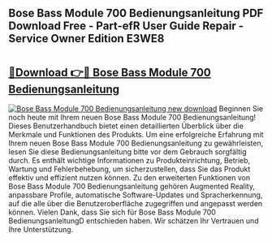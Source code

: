 ## Bose Bass Module 700 Bedienungsanleitung PDF Download Free - Part-efR User Guide Repair - Service Owner Edition E3WE8

# <h2><a href="http://df4mso.blite.top/?on=Bose+Bass+Module+700+Bedienungsanleitung">🔗Download 👉🔴 Bose Bass Module 700 Bedienungsanleitung</a></h2>

[![Bose Bass Module 700 Bedienungsanleitung new download](https://i.imgur.com/lujVjoI.png)](http://df4mso.blite.top/?on=Bose+Bass+Module+700+Bedienungsanleitung)
Beginnen Sie noch heute mit Ihrem neuen Bose Bass Module 700 Bedienungsanleitung! Dieses Benutzerhandbuch bietet einen detaillierten Überblick über die Merkmale und Funktionen des Produkts. Um eine erfolgreiche Erfahrung mit Ihrem neuen Bose Bass Module 700 Bedienungsanleitung zu gewährleisten, lesen Sie diese Bedienungsanleitung bitte vor dem Gebrauch sorgfältig durch. Es enthält wichtige Informationen zu Produkteinrichtung, Betrieb, Wartung und Fehlerbehebung, um sicherzustellen, dass Sie das Produkt effektiv und effizient nutzen können. Zu den erweiterten Funktionen von Bose Bass Module 700 Bedienungsanleitung gehören Augmented Reality, anpassbare Profile, automatische Software-Updates und Spracherkennung, auf die alle über die Benutzeroberfläche zugegriffen und angepasst werden können. Vielen Dank, dass Sie sich für Bose Bass Module 700 BedienungsanleitungD entschieden haben. Wir schätzen Ihr Vertrauen und Ihre Unterstützung.
